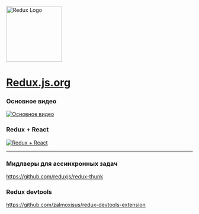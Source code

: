 <img class="navbar__logo" height="150px" src="https://redux.js.org//img/redux.svg" alt="Redux Logo">

# [Redux.js.org](https://redux.js.org/)

### Основное видео
[![Основное видео](http://img.youtube.com/vi/YdYyYMFPa44/0.jpg)](http://www.youtube.com/watch?v=YdYyYMFPa44 "Основное видео")

### Redux + React
[![Redux + React](http://img.youtube.com/vi/G3GGXIhggGs/0.jpg)](http://www.youtube.com/watch?v=G3GGXIhggGs "Основное видео")

---

### Мидлверы для ассинхронных задач
https://github.com/reduxjs/redux-thunk

###  Redux  devtools
https://github.com/zalmoxisus/redux-devtools-extension

